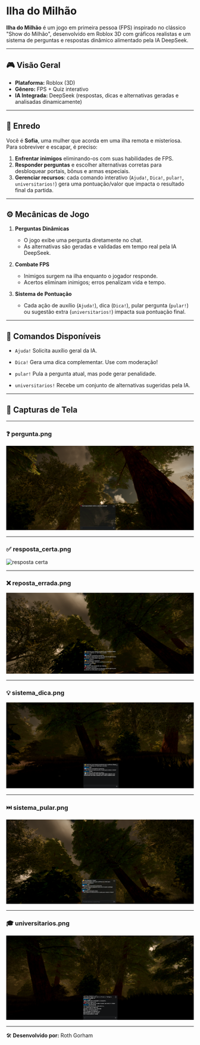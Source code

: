 # Ilha do Milhão

**Ilha do Milhão** é um jogo em primeira pessoa (FPS) inspirado no clássico "Show do Milhão", desenvolvido em Roblox 3D com gráficos realistas e um sistema de perguntas e respostas dinâmico alimentado pela IA DeepSeek.

---

## 🎮 Visão Geral

* **Plataforma:** Roblox (3D)
* **Gênero:** FPS + Quiz interativo
* **IA Integrada:** DeepSeek (respostas, dicas e alternativas geradas e analisadas dinamicamente)

---

## 📝 Enredo

Você é **Sofia**, uma mulher que acorda em uma ilha remota e misteriosa. Para sobreviver e escapar, é preciso:

1. **Enfrentar inimigos** eliminando-os com suas habilidades de FPS.
2. **Responder perguntas** e escolher alternativas corretas para desbloquear portais, bônus e armas especiais.
3. **Gerenciar recursos**: cada comando interativo (`Ajuda!`, `Dica!`, `pular!`, `universitarios!`) gera uma pontuação/valor que impacta o resultado final da partida.

---

## ⚙️ Mecânicas de Jogo

1. **Perguntas Dinâmicas**

   * O jogo exibe uma pergunta diretamente no chat.
   * As alternativas são geradas e validadas em tempo real pela IA DeepSeek.

2. **Combate FPS**

   * Inimigos surgem na ilha enquanto o jogador responde.
   * Acertos eliminam inimigos; erros penalizam vida e tempo.

3. **Sistema de Pontuação**

   * Cada ação de auxílio (`Ajuda!`), dica (`Dica!`), pular pergunta (`pular!`) ou sugestão extra (`universitarios!`) impacta sua pontuação final.

---

## 💬 Comandos Disponíveis

* `Ajuda!`
  Solicita auxílio geral da IA.

* `Dica!`
  Gera uma dica complementar. Use com moderação!

* `pular!`
  Pula a pergunta atual, mas pode gerar penalidade.


* `universitarios!`
  Recebe um conjunto de alternativas sugeridas pela IA.

---

## 📸 Capturas de Tela

---

### ❓ pergunta.png  
![pergunta](./FOTOS/pergunta.png)

---

### ✅ resposta_certa.png  
![resposta certa](./FOTOS/resposta_certa.png)

---

### ❌ reposta_errada.png  
![reposta errada](./FOTOS/reposta_errada.png)

---

### 💡 sistema_dica.png  
![sistema de dica](./FOTOS/sistema_dica.png)

---

### ⏭️ sistema_pular.png  
![sistema de pular](./FOTOS/sistema_pular.png)

---

### 🎓 universitarios.png  
![universitarios](./FOTOS/universitarios.png)

---

🛠️ **Desenvolvido por:** Roth Gorham

